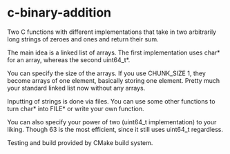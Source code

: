 # c-binary-addition
Two C functions with different implementations that take in two arbitrarily long strings of zeroes and ones and return their sum.

The main idea is a linked list of arrays. The first implementation uses char* for an array, whereas the second uint64_t*. 

You can specify the size of the arrays. If you use CHUNK_SIZE 1, they become arrays of one element, basically storing one element. Pretty much your standard linked list now without any arrays.

Inputting of strings is done via files. You can use some other functions to turn char* into FILE* or write your own function. 

You can also specify your power of two (uint64_t implementation) to your liking. Though 63 is the most efficient, since it still uses uint64_t regardless.

Testing and build provided by CMake build system.
